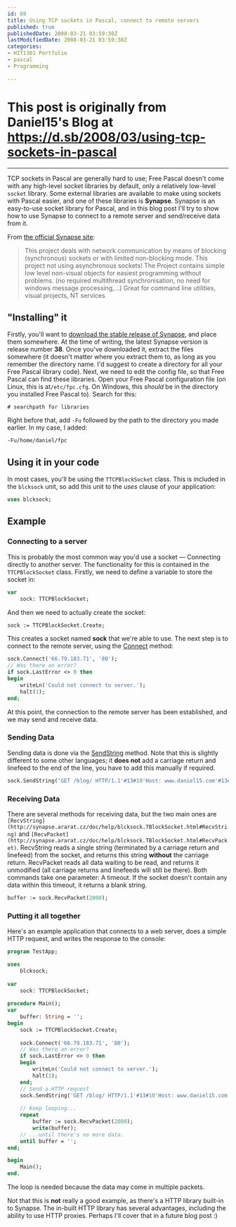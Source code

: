 ```yaml
---
id: 69
title: Using TCP sockets in Pascal, connect to remote servers
published: true
publishedDate: 2008-03-21 03:59:30Z
lastModifiedDate: 2008-03-21 03:59:30Z
categories:
- HIT1301 Portfolio
- pascal
- Programming

---
```


# This post is originally from Daniel15's Blog at https://d.sb/2008/03/using-tcp-sockets-in-pascal

---

TCP sockets in Pascal are generally hard to use; Free Pascal doesn't come with any high-level socket libraries by default, only a relatively low-level `socket` library. Some external libraries are available to make using sockets with Pascal easier, and one of these libraries is **Synapse**. Synapse is an easy-to-use socket library for Pascal, and in this blog post I'll try to show how to use Synapse to connect to a remote server and send/receive data from it. 

<!--more-->
From [the official Synapse site](http://synapse.ararat.cz/):

> This project deals with network communication by means of blocking (synchronous) sockets or with limited non-blocking mode. This project not using asynchronous sockets! The Project contains simple low level non-visual objects for easiest programming without problems. (no required multithread synchronisation, no need for windows message processing,…) Great for command line utilities, visual projects, NT services

## "Installing" it
Firstly, you'll want to [download the stable release of Synapse](http://synapse.ararat.cz/doku.php/download), and place them somewhere. At the time of writing, the latest Synapse version is release number **38**. Once you've downloaded it, extract the files somewhere (it doesn't matter where you extract them to, as long as you remember the directory name. I'd suggest to create a directory for all your Free Pascal library code). Next, we need to edit the config file, so that Free Pascal can find these libraries. Open your Free Pascal configuration file (on Linux, this is at`/etc/fpc.cfg`. On Windows, this *should* be in the directory you installed Free Pascal to). Search for this:  

```plain
# searchpath for libraries
```  

Right before that, add `-Fu` followed by the path to the directory you made earlier. In my case, I added:  

```plain
-Fu/home/daniel/fpc
```

## Using it in your code
In most cases, you'll be using the `TTCPBlockSocket` class. This is included in the `blcksock` unit, so add this unit to the *uses* clause of your application:  

```pascal
uses blcksock;
```

## Example
### Connecting to a server
This is probably the most common way you'd use a socket — Connecting directly to another server. The functionality for this is contained in the `TTCPBlockSocket` class. Firstly, we need to define a variable to store the socket in:  

```pascal
var
	sock: TTCPBlockSocket;
```  

And then we need to actually create the socket:  

```pascal
sock := TTCPBlockSocket.Create;
```  

This creates a socket named **sock** that we're able to use. The next step is to connect to the remote server, using the [Connect](http://synapse.ararat.cz/doc/help/blcksock.TTCPBlockSocket.html#Connect) method:  

```pascal
sock.Connect('66.79.183.71', '80');
// Was there an error?
if sock.LastError <> 0 then
begin
	writeLn('Could not connect to server.');
	halt(1);
end;
```  

At this point, the connection to the remote server has been established, and we may send and receive data.

### Sending Data
Sending data is done via the [SendString](http://synapse.ararat.cz/doc/help/blcksock.TBlockSocket.html#SendString) method. Note that this is slightly different to some other languages; it **does not** add a carriage return and linefeed to the end of the line, you have to add this manually if required.

```pascal
sock.SendString('GET /blog/ HTTP/1.1'#13#10'Host: www.daniel15.com'#13#10#13#10);
```

### Receiving Data
There are several methods for receiving data, but the two main ones are `[RecvString](http://synapse.ararat.cz/doc/help/blcksock.TBlockSocket.html#RecvString)` and `[RecvPacket](http://synapse.ararat.cz/doc/help/blcksock.TBlockSocket.html#RecvPacket)`. RecvString reads a single string (terminated by a carriage return and linefeed) from the socket, and returns this string **without** the carriage return. RecvPacket reads all data waiting to be read, and returns it unmodified (all carriage returns and linefeeds will still be there). Both commands take one parameter: A timeout. If the socket doesn't contain any data within this timeout, it returns a blank string.

```pascal
buffer := sock.RecvPacket(2000);
```

### Putting it all together
Here's an example application that connects to a web server, does a simple HTTP request, and writes the response to the console:  

```pascal
program TestApp;

uses
	blcksock;
	
var
	sock: TTCPBlockSocket;
	
procedure Main();
var
	buffer: String = '';
begin
	sock := TTCPBlockSocket.Create;
	
	sock.Connect('66.79.183.71', '80');
	// Was there an error?
	if sock.LastError <> 0 then
	begin
		writeLn('Could not connect to server.');
		halt(1);
	end;
	// Send a HTTP request
	sock.SendString('GET /blog/ HTTP/1.1'#13#10'Host: www.daniel15.com'#13#10#13#10);
	
	// Keep looping...
	repeat
		buffer := sock.RecvPacket(2000);
		write(buffer);
	// ...until there's no more data.
	until buffer = '';
end;

begin
	Main();
end.
```  

The loop is needed because the data may come in multiple packets.

Not that this is **not** really a good example, as there's a HTTP library built-in to Synapse. The in-built HTTP library has several advantages, including the ability to use HTTP proxies. Perhaps I'll cover that in a future blog post :)

